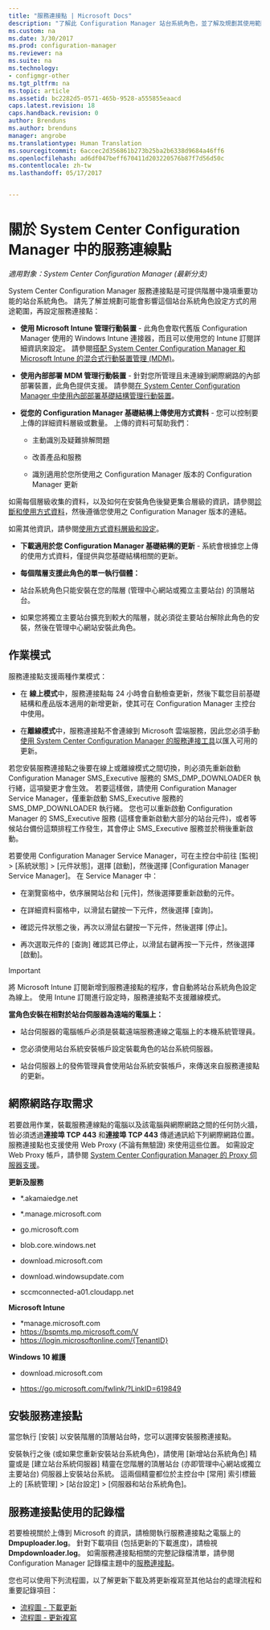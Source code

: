 ```yaml
---
title: "服務連接點 | Microsoft Docs"
description: "了解此 Configuration Manager 站台系統角色，並了解及規劃其使用範圍。"
ms.custom: na
ms.date: 3/30/2017
ms.prod: configuration-manager
ms.reviewer: na
ms.suite: na
ms.technology:
- configmgr-other
ms.tgt_pltfrm: na
ms.topic: article
ms.assetid: bc2282d5-0571-465b-9528-a555855eaacd
caps.latest.revision: 18
caps.handback.revision: 0
author: Brenduns
ms.author: brenduns
manager: angrobe
ms.translationtype: Human Translation
ms.sourcegitcommit: 6accec2d356861b273b25ba2b6338d9684a46ff6
ms.openlocfilehash: ad6df047beff670411d203220576b87f7d56d50c
ms.contentlocale: zh-tw
ms.lasthandoff: 05/17/2017


---
```

# <a name="about-the-service-connection-point-in-system-center-configuration-manager"></a>關於 System Center Configuration Manager 中的服務連線點

*適用對象：System Center Configuration Manager (最新分支)*

System Center Configuration Manager 服務連接點是可提供階層中幾項重要功能的站台系統角色。 請先了解並規劃可能會影響這個站台系統角色設定方式的用途範圍，再設定服務連接點：  

-   **使用 Microsoft Intune 管理行動裝置** - 此角色會取代舊版 Configuration Manager 使用的 Windows Intune 連接器，而且可以使用您的 Intune 訂閱詳細資訊來設定。 請參閱[搭配 System Center Configuration Manager 和 Microsoft Intune 的混合式行動裝置管理 (MDM)](../../../../mdm/understand/hybrid-mobile-device-management.md)。  

-   **使用內部部署 MDM 管理行動裝置** - 針對您所管理且未連線到網際網路的內部部署裝置，此角色提供支援。 請參閱[在 System Center Configuration Manager 中使用內部部署基礎結構管理行動裝置](../../../../mdm/understand/manage-mobile-devices-with-on-premises-infrastructure.md)。  

-   **從您的 Configuration Manager 基礎結構上傳使用方式資料** - 您可以控制要上傳的詳細資料層級或數量。 上傳的資料可幫助我們：  

    -   主動識別及疑難排解問題  

    -   改善產品和服務  

    -   識別適用於您所使用之 Configuration Manager 版本的 Configuration Manager 更新  

  如需每個層級收集的資料，以及如何在安裝角色後變更集合層級的資訊，請參閱[診斷和使用方式資料](/sccm/core/plan-design/diagnostics/diagnostics-and-usage-data)，然後遵循您使用之 Configuration Manager 版本的連結。  

  如需其他資訊，請參閱[使用方式資料層級和設定](../../../../core/servers/deploy/install/setup-reference.md#bkmk_usage)。  

-   **下載適用於您 Configuration Manager 基礎結構的更新** - 系統會根據您上傳的使用方式資料，僅提供與您基礎結構相關的更新。  

- **每個階層支援此角色的單一執行個體：**  

 -   站台系統角色只能安裝在您的階層 (管理中心網站或獨立主要站台) 的頂層站台。  

  -   如果您將獨立主要站台擴充到較大的階層，就必須從主要站台解除此角色的安裝，然後在管理中心網站安裝此角色。  


##  <a name="bkmk_modes"></a> 作業模式  
 服務連接點支援兩種作業模式：  

-   在 **線上模式**中，服務連接點每 24 小時會自動檢查更新，然後下載您目前基礎結構和產品版本適用的新增更新，使其可在 Configuration Manager 主控台中使用。  

-   在**離線模式**中，服務連接點不會連線到 Microsoft 雲端服務，因此您必須手動[使用 System Center Configuration Manager 的服務連接工具](../../../../core/servers/manage/use-the-service-connection-tool.md)以匯入可用的更新。  

若您安裝服務連接點之後要在線上或離線模式之間切換，則必須先重新啟動 Configuration Manager SMS_Executive 服務的 SMS_DMP_DOWNLOADER 執行緒，這項變更才會生效。 若要這樣做，請使用 Configuration Manager Service Manager，僅重新啟動 SMS_Executive 服務的 SMS_DMP_DOWNLOADER 執行緒。 您也可以重新啟動 Configuration Manager 的 SMS_Executive 服務 (這樣會重新啟動大部分的站台元件)，或者等候站台備份這類排程工作發生，其會停止 SMS_Executive 服務並於稍後重新啟動。  

若要使用 Configuration Manager Service Manager，可在主控台中前往 [監視] > [系統狀態] > [元件狀態]，選擇 [啟動]，然後選擇 [Configuration Manager Service Manager]。 在 Service Manager 中：  

-   在瀏覽窗格中，依序展開站台和 [元件]，然後選擇要重新啟動的元件。  

-   在詳細資料窗格中，以滑鼠右鍵按一下元件，然後選擇 [查詢]。  

-   確認元件狀態之後，再次以滑鼠右鍵按一下元件，然後選擇 [停止]。  

-   再次選取元件的 [查詢] 確認其已停止，以滑鼠右鍵再按一下元件，然後選擇 [啟動]。  

> [!IMPORTANT]  
>  將 Microsoft Intune 訂閱新增到服務連接點的程序，會自動將站台系統角色設定為線上。 使用 Intune 訂閱進行設定時，服務連接點不支援離線模式。  

**當角色安裝在相對於站台伺服器為遠端的電腦上：**  

-   站台伺服器的電腦帳戶必須是裝載遠端服務連線之電腦上的本機系統管理員。

-   您必須使用站台系統安裝帳戶設定裝載角色的站台系統伺服器。  

-   站台伺服器上的發佈管理員會使用站台系統安裝帳戶，來傳送來自服務連接點的更新。

##  <a name="bkmk_urls"></a> 網際網路存取需求  
若要啟用作業，裝載服務連線點的電腦以及該電腦與網際網路之間的任何防火牆，皆必須透過**連接埠 TCP 443** 和**連接埠 TCP 443** 傳遞通訊給下列網際網路位置。 服務連接點也支援使用 Web Proxy (不論有無驗證) 來使用這些位置。  如需設定 Web Proxy 帳戶，請參閱 [System Center Configuration Manager 的 Proxy 伺服器支援](/sccm/core/plan-design/network/proxy-server-support)。

**更新及服務**  

-   *.akamaiedge.net  

-   *.manage.microsoft.com

-   go.microsoft.com

-   blob.core.windows.net  

-   download.microsoft.com  

-   download.windowsupdate.com

-   sccmconnected-a01.cloudapp.net  

**Microsoft Intune**  

-   *manage.microsoft.com  
-   https://bspmts.mp.microsoft.com/V
-   https://login.microsoftonline.com/{TenantID}


**Windows 10 維護**  

-   download.microsoft.com  

-   https://go.microsoft.com/fwlink/?LinkID=619849  

## <a name="install-the-service-connection-point"></a>安裝服務連接點
當您執行 [安裝] 以安裝階層的頂層站台時，您可以選擇安裝服務連接點。

安裝執行之後 (或如果您重新安裝站台系統角色)，請使用 [新增站台系統角色] 精靈或是 [建立站台系統伺服器] 精靈在您階層的頂層站台 (亦即管理中心網站或獨立主要站台) 伺服器上安裝站台系統。 這兩個精靈都位於主控台中 [常用] 索引標籤上的 [系統管理] > [站台設定] > [伺服器和站台系統角色]。

## <a name="log-files-used-by-the-service-connection-point"></a>服務連接點使用的記錄檔
若要檢視關於上傳到 Microsoft 的資訊，請檢閱執行服務連接點之電腦上的 **Dmpuploader.log**。  針對下載項目 (包括更新的下載進度)，請檢視 **Dmpdownloader.log**。 如需服務連接點相關的完整記錄檔清單，請參閱 Configuration Manager 記錄檔主題中的[服務連接點](/sccm/core/plan-design/hierarchy/log-files#BKMK_WITLog)。

您也可以使用下列流程圖，以了解更新下載及將更新複寫至其他站台的處理流程和重要記錄項目：
 - [流程圖 - 下載更新](/sccm/core/servers/manage/download-updates-flowchart)
 - [流程圖 - 更新複寫](/sccm/core/servers/manage/update-replication-flowchart)

